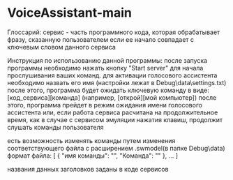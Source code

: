 # VoiceAssistant-main
 
 Глоссарий:
 сервис - часть программного кода, которая обрабатывает фразу, сказанную пользователем если ее начало совпадает с ключевым словом
 данного сервиса
 
 Инструкция по использованию данной программы:
 после запуска программы необходимо нажать кнопку "Start server" для начала прослушивания ваших команд.
 для активации голосового ассистента необходимо назвать его имя (настройки лежат в Debug\data\settings.txt)
 после этого, программа будет ожидать ключевую команду в виде: [код_сервиса][команда] (например, [открой][мой компьютер])
 после этого, программа прейдет в режим ожидания имени голосового ассистента или, если работа сервиса расчитана на продолжительное время,
 как в случае с сервисом эмуляции нажатия клавиш, продолжит слушать команды пользователя
 
 есть возможность изменять команды путем изменения соответствующего файла с расширением .swmodel(в папке Debug\data)
 формат файла:
 [
  {
    "имя команды": "",
    "Команда": ""
  },
  ...
 ]
 
 названия данных заголовков заданы в коде сервисов

 
